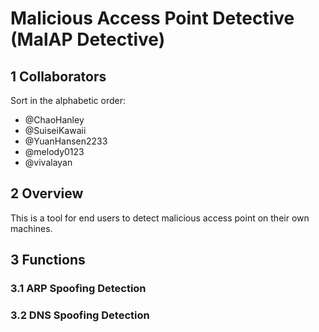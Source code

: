 # Malicious Access Point Detective (MalAP Detective)

## 1 Collaborators 

Sort in the alphabetic order:

- @ChaoHanley
- @SuiseiKawaii
- @YuanHansen2233
- @melody0123
- @vivalayan

## 2 Overview

This is a tool for end users to detect malicious access point on their own machines.

## 3 Functions

### 3.1 ARP Spoofing Detection



### 3.2 DNS Spoofing Detection